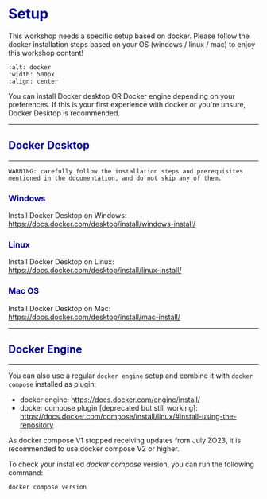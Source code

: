 # <span style="color:darkblue">Setup<span>

This workshop needs a specific setup based on docker. 
Please follow the docker installation steps based on your OS (windows / linux / mac) to enjoy this workshop content! 

```{image} ./figures/docker_logo.png
:alt: docker
:width: 500px
:align: center
```

You can install Docker desktop OR Docker engine depending on your preferences.
If this is your first experience with docker or you're unsure, Docker Desktop is recommended.

----------------
## <span style="color:darkblue">Docker Desktop<span>
----------------

```{warning}
WARNING: carefully follow the installation steps and prerequisites mentioned in the documentation, and do not skip any of them.
```

### <span style="color:darkblue">Windows<span>

Install Docker Desktop on Windows:
https://docs.docker.com/desktop/install/windows-install/


### <span style="color:darkblue">Linux<span>
Install Docker Desktop on Linux:
https://docs.docker.com/desktop/install/linux-install/


### <span style="color:darkblue">Mac OS<span>
Install Docker Desktop on Mac:
https://docs.docker.com/desktop/install/mac-install/ 



----------------
## <span style="color:darkblue">Docker Engine<span>
----------------

You can also use a regular ```docker engine``` setup and combine it with ```docker compose``` installed as plugin:
- docker engine: https://docs.docker.com/engine/install/
- docker compose plugin [deprecated but still working]: https://docs.docker.com/compose/install/linux/#install-using-the-repository


As docker compose V1 stopped receiving updates from July ZO23, it is recommended to use docker compose V2 or higher.

To check your installed _docker compose_ version, you can run the following command:
```bash
docker compose version
```


